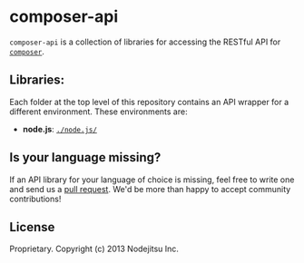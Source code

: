 # composer-api

`composer-api` is a collection of libraries for accessing the RESTful API for [`composer`](https://github.com/opsmezzo/composer).

## Libraries:

Each folder at the top level of this repository contains an API wrapper for a different environment. These environments are:

* **node.js**: [`./node.js/`](https://github.com/opsmezzo/composer-api/tree/master/node.js)

## Is your language missing?

If an API library for your language of choice is missing, feel free to write one and send us a [pull request](https://github.com/opsmezzo/composer-api/pulls). We'd be more than happy to accept community contributions!

## License
Proprietary. Copyright (c) 2013 Nodejitsu Inc.
